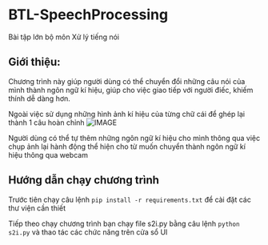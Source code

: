 # BTL-SpeechProcessing
Bài tập lớn bộ môn Xử lý tiếng nói

## Giới thiệu:
Chương trình này giúp người dùng có thể chuyển đổi những câu nói của mình thành ngôn ngữ kí hiệu, giúp cho việc giao tiếp với người điếc, khiếm thính dễ dàng hơn.

Ngoài việc sử dụng những hình ảnh kí hiệu của từng chữ cái để ghép lại thành 1 câu hoàn chỉnh
![IMAGE](https://i.imgur.com/75T8Foa.png)

Người dùng có thể tự thêm những ngôn ngữ kí hiệu cho mình thông qua việc chụp ảnh lại hành động thể hiện cho từ muốn chuyển thành ngôn ngữ kí hiệu thông qua webcam

## Hướng dẫn chạy chương trình
Trước tiên chạy câu lệnh `pip install -r requirements.txt` để cài đặt các thư viện cần thiết

Tiếp theo  chạy chương trình bạn chạy file s2i.py bằng câu lệnh  `python s2i.py` và thao tác các chức năng trên cửa sổ UI 
